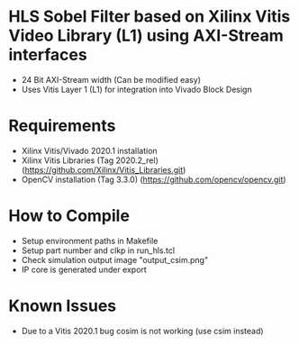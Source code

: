 # HLS Sobel Filter based on Xilinx Vitis Video Library (L1) using AXI-Stream interfaces
* 24 Bit AXI-Stream width (Can be modified easy)
* Uses Vitis Layer 1 (L1) for integration into Vivado Block Design

# Requirements 
* Xilinx Vitis/Vivado 2020.1 installation
* Xilinx Vitis Libraries (Tag 2020.2_rel) (https://github.com/Xilinx/Vitis_Libraries.git)
* OpenCV installation (Tag 3.3.0) (https://github.com/opencv/opencv.git)

# How to Compile
* Setup environment paths in Makefile 
* Setup part number and clkp in run_hls.tcl
* Check simulation output image "output_csim.png"
* IP core is generated under export

# Known Issues
* Due to a Vitis 2020.1 bug cosim is not working (use csim instead)
